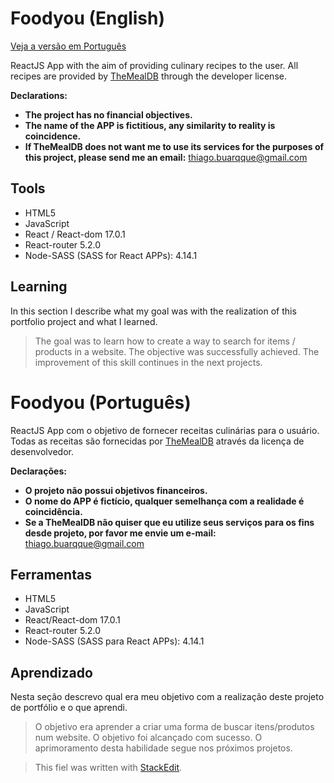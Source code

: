 

# Foodyou (English)
[Veja a versão em Português](#foodyou-%28portuguese%29)

ReactJS App with the aim of providing culinary recipes to the user. All recipes are provided by [TheMealDB](https://www.themealdb.com/api.php) through the developer license.

**Declarations:** 
 - **The project has no financial objectives.** 
 -  **The name of the APP is fictitious, any similarity to reality is coincidence.** 
 -  **If TheMealDB does not want me to use its services for the purposes of this project, please send me an email:**  thiago.buarqque@gmail.com

## Tools

 - HTML5
 - JavaScript
 - React / React-dom 17.0.1
 - React-router 5.2.0
 - Node-SASS (SASS for React APPs): 4.14.1

## Learning

In this section I describe what my goal was with the realization of this portfolio project and what I learned.

> The goal was to learn how to create a way to search for items / products in a website. The objective was successfully achieved. The improvement of this skill continues in the next projects.

# Foodyou (Português)
ReactJS App com o objetivo de fornecer receitas culinárias para o usuário. Todas as receitas são fornecidas por [TheMealDB](https://www.themealdb.com/api.php) através da licença de desenvolvedor. 

**Declarações:**
 - **O projeto não possui objetivos financeiros.**
 - **O nome do APP é fictício, qualquer semelhança com a realidade é coincidência.**
 - **Se a TheMealDB não quiser que eu utilize seus serviços para os fins desde projeto, por favor me envie um e-mail:** thiago.buarqque@gmail.com

## Ferramentas

 - HTML5
 - JavaScript
 - React/React-dom 17.0.1
 - React-router 5.2.0
 - Node-SASS (SASS para React APPs): 4.14.1

## Aprendizado

Nesta seção descrevo qual era meu objetivo com a realização deste projeto de portfólio e o que aprendi.

> O objetivo era aprender a criar uma forma de buscar itens/produtos num
> website. O objetivo foi alcançado com sucesso. O aprimoramento desta habilidade segue nos próximos projetos.

> This fiel was written with [StackEdit](https://stackedit.io/).


